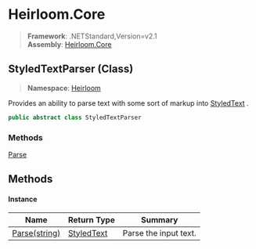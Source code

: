 # Heirloom.Core

> **Framework**: .NETStandard,Version=v2.1  
> **Assembly**: [Heirloom.Core][0]

## StyledTextParser (Class)

> **Namespace**: [Heirloom][0]

Provides an ability to parse text with some sort of markup into [StyledText][1] .

```cs
public abstract class StyledTextParser
```

### Methods

[Parse][2]

## Methods

#### Instance

| Name               | Return Type     | Summary               |
|--------------------|-----------------|-----------------------|
| [Parse(string)][2] | [StyledText][1] | Parse the input text. |

[0]: ../../Heirloom.Core.md
[1]: StyledText.md
[2]: StyledTextParser/Parse.md
